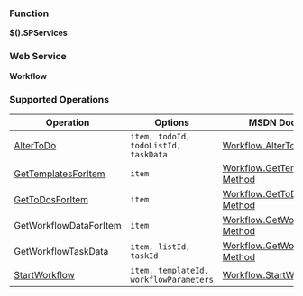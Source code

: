 ### Function

**$().SPServices**

### Web Service

**Workflow**

### Supported Operations

| Operation | Options | MSDN Documentation | Introduced |
| --------- | ------- | ------------------ | ---------- |
| [AlterToDo](/docs/code/api/Workflow.AlterToDo) | `item, todoId, todoListId, taskData` | [Workflow.AlterToDo Method](http://msdn.microsoft.com/en-us/library/workflow.workflow.altertodo(v=office.12).aspx) | [0.6.0](http://spservices.codeplex.com/releases/view/55660) |
| [GetTemplatesForItem](/docs/code/api/Workflow.GetTemplatesForItem) | `item` | [Workflow.GetTemplatesForItem Method](http://msdn.microsoft.com/en-us/library/workflow.workflow.gettemplatesforitem.aspx) | [0.3.0](http://spservices.codeplex.com/Release/ProjectReleases.aspx?ReleaseId=33030) |
| [GetToDosForItem](/docs/code/api/Workflow.GetToDosForItem) | `item` | [Workflow.GetToDosForItem Method](http://msdn.microsoft.com/en-us/library/workflow.workflow.gettodosforitem.aspx) | [0.3.0](http://spservices.codeplex.com/Release/ProjectReleases.aspx?ReleaseId=33030) |
| GetWorkflowDataForItem | `item` | [Workflow.GetWorkflowDataForItem Method](http://msdn.microsoft.com/en-us/library/workflow.workflow.getworkflowdataforitem.aspx) | [0.3.0](http://spservices.codeplex.com/Release/ProjectReleases.aspx?ReleaseId=33030) |
| GetWorkflowTaskData | `item, listId, taskId` | [Workflow.GetWorkflowTaskData Method](http://msdn.microsoft.com/en-us/library/workflow.workflow.getworkflowtaskdata) | [0.3.0](http://spservices.codeplex.com/Release/ProjectReleases.aspx?ReleaseId=33030) |
| [StartWorkflow](/docs/code/api/Workflow.StartWorkflow) | `item, templateId, workflowParameters` | [Workflow.StartWorkflow Method](http://msdn.microsoft.com/en-us/library/workflow.workflow.startworkflow.aspx) | [0.3.0](http://spservices.codeplex.com/Release/ProjectReleases.aspx?ReleaseId=33030) |